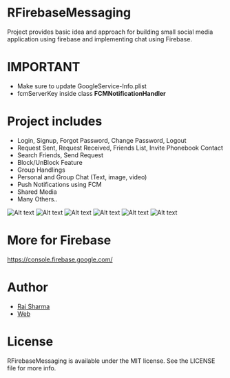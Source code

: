 # RFirebaseMessaging
Project provides basic idea and approach for building small social media application using firebase and implementing chat using Firebase.

# IMPORTANT
* Make sure to update GoogleService-Info.plist
* fcmServerKey inside class **FCMNotificationHandler**

# Project includes
* Login, Signup, Forgot Password, Change Password, Logout
* Request Sent, Request Received, Friends List, Invite Phonebook Contact
* Search Friends, Send Request
* Block/UnBlock Feature
* Group Handlings
* Personal and Group Chat (Text, image, video)
* Push Notifications using FCM
* Shared Media
* Many Others..

![Alt text](https://github.com/rheyansh/RFirebaseMessaging/blob/master/MessagingApp/Screenshots/0.png)
![Alt text](https://github.com/rheyansh/RFirebaseMessaging/blob/master/MessagingApp/Screenshots/1.png)
![Alt text](https://github.com/rheyansh/RFirebaseMessaging/blob/master/MessagingApp/Screenshots/2.png)
![Alt text](https://github.com/rheyansh/RFirebaseMessaging/blob/master/MessagingApp/Screenshots/3.png)
![Alt text](https://github.com/rheyansh/RFirebaseMessaging/blob/master/MessagingApp/Screenshots/4.png)
![Alt text](https://github.com/rheyansh/RFirebaseMessaging/blob/master/MessagingApp/Screenshots/0.png)

# More for Firebase
https://console.firebase.google.com/

# Author   

* [Raj Sharma](https://github.com/rheyansh)
* [Web](http://rajsharma.online/)


# License
RFirebaseMessaging is available under the MIT license. See the LICENSE file for more info.
